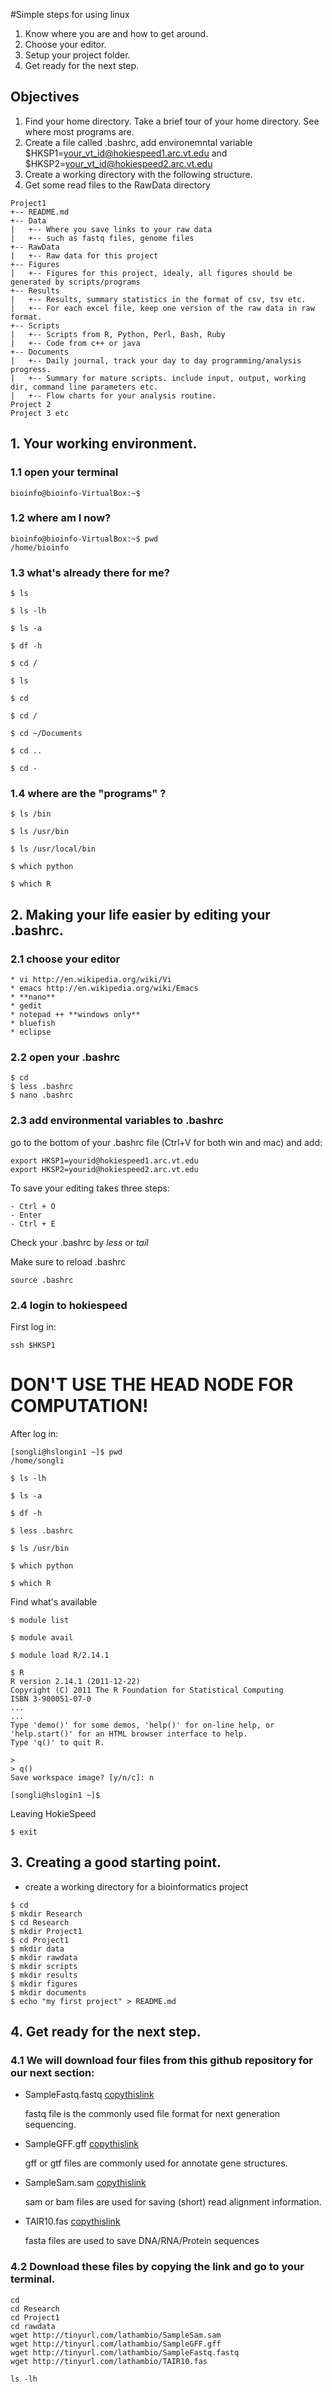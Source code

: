 #Simple steps for using linux

1. Know where you are and how to get around.
2. Choose your editor.
3. Setup your project folder.
4. Get ready for the next step.

## Objectives
1. Find your home directory. Take a brief tour of your home directory. See where most programs are.
2. Create a file called .bashrc, add environemntal variable $HKSP1=your_vt_id@hokiespeed1.arc.vt.edu and $HKSP2=your_vt_id@hokiespeed2.arc.vt.edu
3. Create a working directory with the following structure.
4. Get some read files to the RawData directory


```
Project1
+-- README.md
+-- Data
|   +-- Where you save links to your raw data
|   +-- such as fastq files, genome files
+-- RawData
|   +-- Raw data for this project
+-- Figures
|   +-- Figures for this project, idealy, all figures should be generated by scripts/programs
+-- Results
|   +-- Results, summary statistics in the format of csv, tsv etc.
|   +-- For each excel file, keep one version of the raw data in raw format.
+-- Scripts
|   +-- Scripts from R, Python, Perl, Bash, Ruby
|   +-- Code from c++ or java
+-- Documents
|   +-- Daily journal, track your day to day programming/analysis progress.
|   +-- Summary for mature scripts. include input, output, working dir, command line parameters etc.
|   +-- Flow charts for your analysis routine.
Project 2 
Project 3 etc
```




## 1. Your working environment.

### 1.1 open your terminal

```
bioinfo@bioinfo-VirtualBox:~$ 

```

### 1.2 where am I now?

```
bioinfo@bioinfo-VirtualBox:~$ pwd
/home/bioinfo
```

### 1.3 what's already there for me?

```
$ ls

$ ls -lh

$ ls -a

$ df -h

$ cd /

$ ls

$ cd

$ cd /

$ cd ~/Documents

$ cd ..

$ cd -

```

### 1.4 where are the "programs" ?

```
$ ls /bin

$ ls /usr/bin

$ ls /usr/local/bin

$ which python

$ which R

```


## 2. Making your life easier by editing your .bashrc.

### 2.1 choose your editor
    * vi http://en.wikipedia.org/wiki/Vi
    * emacs http://en.wikipedia.org/wiki/Emacs
    * **nano**
    * gedit
    * notepad ++ **windows only**
    * bluefish
    * eclipse


### 2.2 open your .bashrc
```
$ cd 
$ less .bashrc
$ nano .bashrc

```

### 2.3 add environmental variables to .bashrc

go to the bottom of your .bashrc file (Ctrl+V for both win and mac) and add:

```
export HKSP1=yourid@hokiespeed1.arc.vt.edu
export HKSP2=yourid@hokiespeed2.arc.vt.edu
```
To save your editing takes three steps:

    - Ctrl + O
    - Enter
    - Ctrl + E

Check your .bashrc by _less_ or _tail_

Make sure to reload .bashrc
```
source .bashrc
```

### 2.4 login to hokiespeed

First log in:
```
ssh $HKSP1

```

# DON'T USE THE HEAD NODE FOR COMPUTATION!

After log in:
```
[songli@hslongin1 ~]$ pwd
/home/songli

$ ls -lh

$ ls -a

$ df -h

$ less .bashrc

$ ls /usr/bin

$ which python

$ which R
```

Find what's available

```
$ module list

$ module avail

$ module load R/2.14.1

$ R
R version 2.14.1 (2011-12-22)
Copyright (C) 2011 The R Foundation for Statistical Computing
ISBN 3-900051-07-0
...
...
Type 'demo()' for some demos, 'help()' for on-line help, or
'help.start()' for an HTML browser interface to help.
Type 'q()' to quit R.

> 
> q()
Save workspace image? [y/n/c]: n

[songli@hslogin1 ~]$ 

```

Leaving HokieSpeed

```
$ exit

```

## 3. Creating a good starting point.
* create a working directory for a bioinformatics project

```
$ cd
$ mkdir Research
$ cd Research
$ mkdir Project1
$ cd Project1
$ mkdir data
$ mkdir rawdata
$ mkdir scripts
$ mkdir results
$ mkdir figures
$ mkdir documents
$ echo "my first project" > README.md
```

## 4. Get ready for the next step.
### 4.1 We will download four files from this github repository for our next section:

* SampleFastq.fastq [copythislink](http://tinyurl.com/lathambio/SampleFastq.fastq)

    fastq file is the commonly used file format for next generation sequencing. 

* SampleGFF.gff [copythislink](http://tinyurl.com/lathambio/SampleGFF.gff)

    gff or gtf files are commonly used for annotate gene structures. 

* SampleSam.sam [copythislink](http://tinyurl.com/lathambio/SampleSam.sam)

    sam or bam files are used for saving (short) read alignment information. 

* TAIR10.fas [copythislink](http://tinyurl.com/lathambio/TAIR10.fas)

    fasta files are used to save DNA/RNA/Protein sequences



### 4.2 Download these files by copying the link and go to your terminal.

```
cd
cd Research
cd Project1
cd rawdata
wget http://tinyurl.com/lathambio/SampleSam.sam
wget http://tinyurl.com/lathambio/SampleGFF.gff
wget http://tinyurl.com/lathambio/SampleFastq.fastq
wget http://tinyurl.com/lathambio/TAIR10.fas

ls -lh
```




